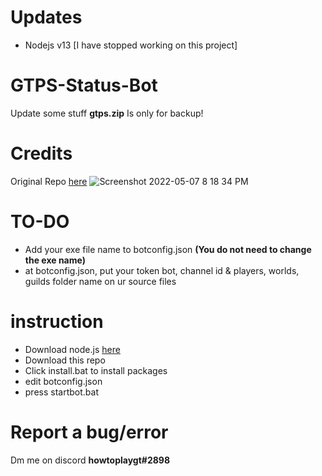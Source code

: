 # Updates
- Nodejs v13
[I have stopped working on this project]

# GTPS-Status-Bot
Update some stuff
**gtps.zip** Is only for backup!

# Credits
Original Repo [here](https://github.com/ClayneID/GTPS-Server-Status-Bot)
![Screenshot 2022-05-07 8 18 34 PM](https://o.remove.bg/downloads/1b9d0e70-75bc-4c21-ad62-e16616e393df/123-removebg-preview.png)


# TO-DO
- Add your exe file name to botconfig.json **(You do not need to change the exe name)**
- at botconfig.json, put your token bot, channel id & players, worlds, guilds folder name on ur source files

# instruction
- Download node.js [here](https://nodejs.org/en/download/)
- Download this repo
- Click install.bat to install packages
- edit botconfig.json
- press startbot.bat

# Report a bug/error
Dm me on discord **howtoplaygt#2898**
